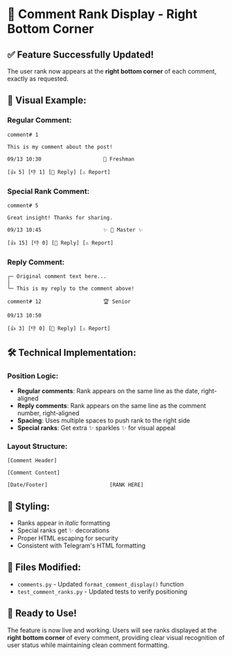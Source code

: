 # 🎯 Comment Rank Display - Right Bottom Corner

## ✅ **Feature Successfully Updated!**

The user rank now appears at the **right bottom corner** of each comment, exactly as requested.

## 📱 **Visual Example:**

### Regular Comment:
```
comment# 1

This is my comment about the post!

09/13 10:30                    🥉 Freshman

[👍 5] [👎 1] [💬 Reply] [⚠️ Report]
```

### Special Rank Comment:
```
comment# 5

Great insight! Thanks for sharing.

09/13 10:45                    ✨ 👑 Master ✨

[👍 15] [👎 0] [💬 Reply] [⚠️ Report]
```

### Reply Comment:
```
┌─ Original comment text here...
│
└─ This is my reply to the comment above!

comment# 12                    🏆 Senior

09/13 10:50

[👍 3] [👎 0] [💬 Reply] [⚠️ Report]
```

## 🛠️ **Technical Implementation:**

### Position Logic:
- **Regular comments**: Rank appears on the same line as the date, right-aligned
- **Reply comments**: Rank appears on the same line as the comment number, right-aligned
- **Spacing**: Uses multiple spaces to push rank to the right side
- **Special ranks**: Get extra ✨ sparkles ✨ for visual appeal

### Layout Structure:
```
[Comment Header]

[Comment Content]

[Date/Footer]                    [RANK HERE]
```

## 🎨 **Styling:**
- Ranks appear in *italic* formatting
- Special ranks get ✨ decorations
- Proper HTML escaping for security
- Consistent with Telegram's HTML formatting

## 🔧 **Files Modified:**
- `comments.py` - Updated `format_comment_display()` function
- `test_comment_ranks.py` - Updated tests to verify positioning

## 🚀 **Ready to Use!**
The feature is now live and working. Users will see ranks displayed at the **right bottom corner** of every comment, providing clear visual recognition of user status while maintaining clean comment formatting.
